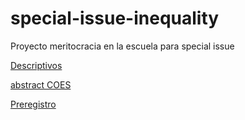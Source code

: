 # special-issue-inequality
 Proyecto meritocracia en la escuela para special issue

[Descriptivos](https://educacion-meritocracia.github.io/special-issue-inequality/processing/descriptivos.html)

[abstract COES](https://educacion-meritocracia.github.io/special-issue-inequality/conferencias/coes-conf-2024/abstract.html)

[Preregistro](https://educacion-meritocracia.github.io/special-issue-inequality/preregistro.html)
